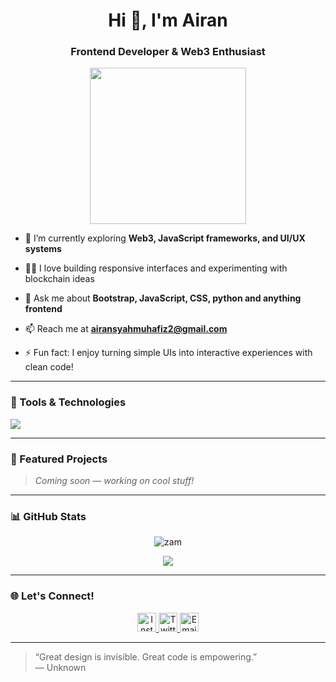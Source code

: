 <h1 align="center">Hi 👋, I'm Airan</h1>
<h3 align="center">Frontend Developer & Web3 Enthusiast</h3>

<p align="center">
  <img src="https://media.giphy.com/media/qgQUggAC3Pfv687qPC/giphy.gif" width="250" />
</p>

- 🌱 I’m currently exploring **Web3, JavaScript frameworks, and UI/UX systems**

- 👨‍💻 I love building responsive interfaces and experimenting with blockchain ideas

- 💬 Ask me about **Bootstrap, JavaScript, CSS, python and anything frontend**

- 📫 Reach me at **airansyahmuhafiz2@gmail.com**

- ⚡ Fun fact: I enjoy turning simple UIs into interactive experiences with clean code!

---

### 🧰 Tools & Technologies

<p>
  <img src="https://skillicons.dev/icons?i=html,css,bootstrap,js,vscode,github" />
</p>

---

### 🚀 Featured Projects

> *Coming soon — working on cool stuff!*

<!--
- 🔗 [Project Title](link ke GitHub atau Demo)
- 🔗 [Another Project](link)
-->

---

### 📊 GitHub Stats

<p align="center">
  <img src="https://github-readme-stats.vercel.app/api?username=zam&show_icons=true&theme=tokyonight" alt="zam" />
</p>

<p align="center">
  <img src="https://github-readme-streak-stats.herokuapp.com/?user=zam&theme=tokyonight" />
</p>

---

### 🌐 Let's Connect!

<p align="center">
  <a href="https://instagram.com/rans-cosins" target="_blank">
    <img src="https://cdn-icons-png.flaticon.com/512/2111/2111463.png" alt="Instagram" width="30" />
  </a>
  <a href="https://twitter.com/zamIF" target="_blank">
    <img src="https://cdn-icons-png.flaticon.com/512/733/733579.png" alt="Twitter" width="30" />
  </a>
  <a href="mailto:airansyahmuhafiz2@gmail.com" target="_blank">
    <img src="https://cdn-icons-png.flaticon.com/512/732/732200.png" alt="Email" width="30" />
  </a>
</p>

---

> “Great design is invisible. Great code is empowering.”  
> — Unknown
